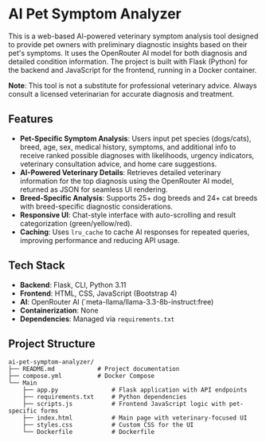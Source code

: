 # AI Pet Symptom Analyzer

This is a web-based AI-powered veterinary symptom analysis tool designed to provide pet owners with preliminary diagnostic insights based on their pet's symptoms. It uses the OpenRouter AI model for both diagnosis and detailed condition information. The project is built with Flask (Python) for the backend and JavaScript for the frontend, running in a Docker container.

**Note**: This tool is not a substitute for professional veterinary advice. Always consult a licensed veterinarian for accurate diagnosis and treatment.

## Features
- **Pet-Specific Symptom Analysis**: Users input pet species (dogs/cats), breed, age, sex, medical history, symptoms, and additional info to receive ranked possible diagnoses with likelihoods, urgency indicators, veterinary consultation advice, and home care suggestions.
- **AI-Powered Veterinary Details**: Retrieves detailed veterinary information for the top diagnosis using the OpenRouter AI model, returned as JSON for seamless UI rendering.
- **Breed-Specific Analysis**: Supports 25+ dog breeds and 24+ cat breeds with breed-specific diagnostic considerations.
- **Responsive UI**: Chat-style interface with auto-scrolling and result categorization (green/yellow/red).
- **Caching**: Uses `lru_cache` to cache AI responses for repeated queries, improving performance and reducing API usage.

## Tech Stack
- **Backend**: Flask, CLI, Python 3.11
- **Frontend**: HTML, CSS, JavaScript (Bootstrap 4)
- **AI**: OpenRouter AI (`meta-llama/llama-3.3-8b-instruct:free)
- **Containerization**: None
- **Dependencies**: Managed via `requirements.txt`

## Project Structure
```
ai-pet-symptom-analyzer/
├── README.md            # Project documentation
├── compose.yml          # Docker Compose
└── Main
    ├── app.py               # Flask application with API endpoints
    ├── requirements.txt     # Python dependencies
    ├── scripts.js           # Frontend JavaScript logic with pet-specific forms
    ├── index.html           # Main page with veterinary-focused UI
    ├── styles.css           # Custom CSS for the UI
    └── Dockerfile           # Dockerfile
```


